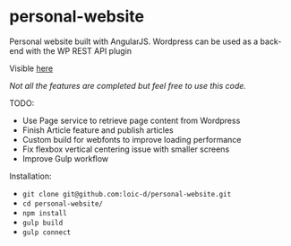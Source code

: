 # personal-website

Personal website built with AngularJS. Wordpress can be used as a back-end with the WP REST API plugin

Visible [here](http://www.loic-delaubier.com)

_Not all the features are completed but feel free to use this code._

TODO:
* Use Page service to retrieve page content from Wordpress
* Finish Article feature and publish articles
* Custom build for webfonts to improve loading performance
* Fix flexbox vertical centering issue with smaller screens
* Improve Gulp workflow

Installation:
* `git clone git@github.com:loic-d/personal-website.git`
* `cd personal-website/`
* `npm install`
* `gulp build`
* `gulp connect`



